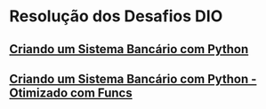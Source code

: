 # Resolução dos Desafios DIO

## [Criando um Sistema Bancário com Python](https://github.com/blinhares/dio_python_ai_backend_developer/blob/main/DominandosPythoneSuasEstruturas/desafio_sistema_bancario.py)

## [Criando um Sistema Bancário com Python - Otimizado com Funcs](https://github.com/blinhares/dio_python_ai_backend_developer/blob/main/DominandosPythoneSuasEstruturas/desafio_sistema_bancario_otimizado.py)

